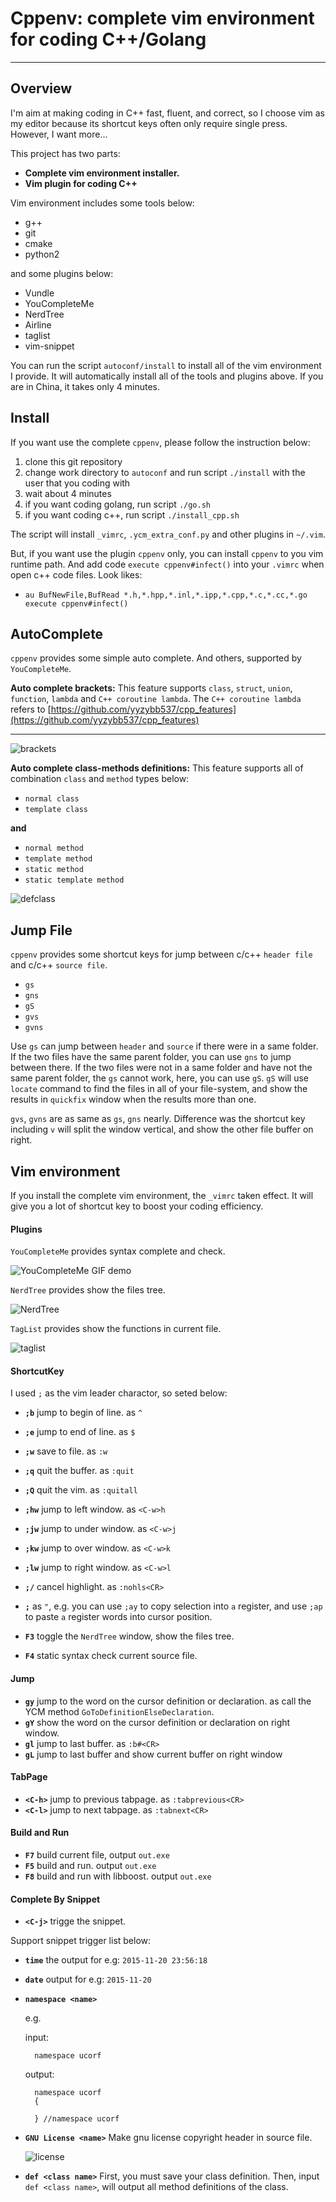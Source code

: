 # Cppenv: complete vim environment for coding C++/Golang
***

## Overview ##

I'm aim at making coding in C++ fast, fluent, and correct, so I choose vim as my editor because its shortcut keys often only require single press. However, I want more...

This project has two parts:

- **Complete vim environment installer.**
- **Vim plugin for coding C++**
  
Vim environment includes some tools below:

 - g++
 - git
 - cmake
 - python2
    
and some plugins below:

- Vundle
- YouCompleteMe
- NerdTree
- Airline
- taglist
- vim-snippet
    
You can run the script `autoconf/install` to install all of the vim environment I provide. It will automatically install all of the tools and plugins above. If you are in China, it takes only 4 minutes.

## Install ##

If you want use the complete `cppenv`, please follow the instruction below:

1. clone this git repository
2. change work directory to `autoconf` and run script `./install` with the user that you coding with
3. wait about 4 minutes
4. if you want coding golang, run script `./go.sh`
5. if you want coding c++, run script `./install_cpp.sh`

The script will install `_vimrc`, `.ycm_extra_conf.py` and other plugins in `~/.vim`.

But, if you want use the plugin `cppenv` only, you can install `cppenv` to you vim runtime path.
And add code `execute cppenv#infect()` into your `.vimrc` when open c++ code files.
Look likes:

- `au BufNewFile,BufRead *.h,*.hpp,*.inl,*.ipp,*.cpp,*.c,*.cc,*.go execute cppenv#infect()`

## AutoComplete ##

`cppenv` provides some simple auto complete. And others, supported by `YouCompleteMe`.

**Auto complete brackets:**
This feature supports `class`, `struct`, `union`, `function`, `lambda` and `C++ coroutine lambda`.
The `C++ coroutine lambda` refers to [https://github.com/yyzybb537/cpp_features](https://github.com/yyzybb537/cpp_features)
***

![brackets](http://i.imgur.com/RVNcD8o.gif)

**Auto complete class-methods definitions:**
This feature supports all of combination `class` and `method` types below:

- `normal class`
- `template class`

**and**

- `normal method`
- `template method`
- `static method`
- `static template method`

![defclass](http://imgur.com/npFkaoj.gif)

## Jump File ##

`cppenv` provides some shortcut keys for jump between c/c++ `header file` and c/c++ `source file`.

- `gs`
- `gns`
- `gS`
- `gvs`
- `gvns`

Use `gs` can jump between `header` and `source` if there were in a same folder. If the two files have the same parent folder, you can use `gns` to jump between there. If the two files were not in a same folder and have not the same parent folder, the `gs` cannot work, here, you can use `gS`. `gS` will use `locate` command to find the files in all of your file-system, and show the results in `quickfix` window when the results more than one.

`gvs`, `gvns` are as same as `gs`, `gns` nearly. Difference was the shortcut key including `v` will split the window vertical, and show the other file buffer on right.

## Vim environment ##

If you install the complete vim environment, the `_vimrc` taken effect. It will give you a lot of shortcut key to boost your coding efficiency.

#### Plugins

`YouCompleteMe` provides syntax complete and check.

![YouCompleteMe GIF demo](http://i.imgur.com/0OP4ood.gif)

`NerdTree` provides show the files tree.

![NerdTree](http://img.hoop8.com/attachments/1511/4341900695509.gif)

`TagList` provides show the functions in current file.

![taglist](http://img.hoop8.com/attachments/1511/6051900695509.gif)

#### ShortcutKey

I used `;` as the vim leader charactor, so seted below:

- **`;b`**  jump to begin of line. as `^`
- **`;e`**  jump to end of line. as `$`
- **`;w`**  save to file. as `:w`
- **`;q`**  quit the buffer. as `:quit` 
- **`;Q`**  quit the vim. as `:quitall`
- **`;hw`** jump to left window. as `<C-w>h`
- **`;jw`** jump to under window. as `<C-w>j`
- **`;kw`** jump to over window. as `<C-w>k`
- **`;lw`** jump to right window. as `<C-w>l`
- **`;/`**  cancel highlight. as `:nohls<CR>`
- **`;`** as `"`, e.g. you can use `;ay` to copy selection into `a` register, and use `;ap` to paste `a` register words into cursor position.

- **`F3`** toggle the `NerdTree` window, show the files tree.
- **`F4`** static syntax check current source file.

#### Jump

- **`gy`** jump to the word on the cursor definition or declaration. as call the YCM method `GoToDefinitionElseDeclaration`.
- **`gY`** show the word on the cursor definition or declaration on right window. 
- **`gl`** jump to last buffer. as `:b#<CR>`
- **`gL`** jump to last buffer and show current buffer on right window


#### TabPage

- **`<C-h>`** jump to previous tabpage. as `:tabprevious<CR>`
- **`<C-l>`** jump to next tabpage. as `:tabnext<CR>`

#### Build and Run

- **`F7`** build current file, output `out.exe`
- **`F5`** build and run. output `out.exe`
- **`F8`** build and run with libboost. output `out.exe`

#### Complete By Snippet

- **`<C-j>`** trigge the snippet.

Support snippet trigger list below:

- **`time`** the output for e.g:  `2015-11-20 23:56:18`
- **`date`** output for e.g: `2015-11-20`
- **`namespace <name>`**

	e.g.

	input:

		namespace ucorf

	output:

        namespace ucorf
    	{
    
    	} //namespace ucorf

- **`GNU License <name>`** Make gnu license copyright header in source file.


	![license](http://i.imgur.com/C2cN20p.gif)

- **`def <class name>`** First, you must save your class definition. Then, input `def <class name>`, will output all method definitions of the class.
